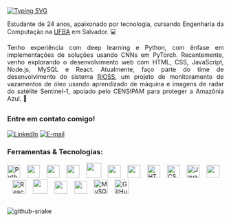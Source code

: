 <div>
  <a href="https://git.io/typing-svg"><img src="https://readme-typing-svg.demolab.com?font=Roboto+Mono&weight=500&size=35&duration=4000&pause=1000&color=FCD914&vCenter=true&width=435&lines=Ol%C3%A1%2C+mundo!;Sou+o+David." alt="Typing SVG" /></a>
</div>

<div align="justify">

Estudante de 24 anos, apaixonado por tecnologia, cursando Engenharia da Computação na [UFBA](https://ufba.br/) em Salvador. 💻

</div>

<div align="justify">

Tenho experiência com deep learning e Python, com ênfase em implementações de soluções usando CNNs em PyTorch. Recentemente, venho explorando o desenvolvimento web com HTML, CSS, JavaScript, Node.js, MySQL e React. Atualmente, faço parte do time de desenvolvimento do sistema [RIOSS](https://rioss.org/), um projeto de monitoramento de vazamentos de óleo usando aprendizado de máquina e imagens de radar do satélite Sentinel-1, apoiado pelo CENSIPAM para proteger a Amazônia Azul. 🚢

</div>

##

<div align="left">
<h3>Entre em contato comigo!</h3>

[![LinkedIn](https://img.shields.io/badge/-LinkedIn-FCD914?style=for-the-badge&logo=linkedin&logoColor=FF00F6&color:FFF)](https://www.linkedin.com/in/davidosilva/)
[![E-mail](https://img.shields.io/badge/-Email-000?style=for-the-badge&logo=microsoft-outlook&logoColor=FF00F6&color:FFF)](mailto:davidoliveirasilvaa@gmail.com)

<h3>Ferramentas & Tecnologias:</h3>
<p>
<img src="https://cdn.jsdelivr.net/gh/devicons/devicon/icons/python/python-original.svg" height="30" alt="Python Logo">
<img width="8" />
<img src="https://cdn.jsdelivr.net/gh/devicons/devicon@latest/icons/numpy/numpy-original.svg" height="30">
<img width="8" />
<img src="https://cdn.jsdelivr.net/gh/devicons/devicon@latest/icons/pytorch/pytorch-original.svg" height="30">
<img width="8" />
<img src="https://cdn.jsdelivr.net/gh/devicons/devicon@latest/icons/pandas/pandas-original.svg" height="30">
<img width="8" />
<img src="https://cdn.jsdelivr.net/gh/devicons/devicon@latest/icons/scikitlearn/scikitlearn-original.svg" height="35">
<img width="8" />
<img src="https://cdn.jsdelivr.net/gh/devicons/devicon@latest/icons/matplotlib/matplotlib-original.svg" height="30">
<img width="8" />
<img src="https://numfocus.org/wp-content/uploads/2017/11/scipy_logo300x300.png" height="30">
<img width="8" />
<img src="https://cdn.jsdelivr.net/gh/devicons/devicon/icons/html5/html5-original.svg" height="30" alt="HTML Logo">
<img width="8" />
<img src="https://cdn.jsdelivr.net/gh/devicons/devicon/icons/css3/css3-original.svg" height="30" alt="CSS Logo">
<img width="8" />
<img src="https://cdn.jsdelivr.net/gh/devicons/devicon/icons/javascript/javascript-plain.svg" height="30" alt="JavaScript Logo">
<img width="8" />
<img src="https://cdn.jsdelivr.net/gh/devicons/devicon@latest/icons/nodejs/nodejs-original.svg" height="30">
<img width="8" />
<img src="https://cdn.jsdelivr.net/gh/devicons/devicon/icons/react/react-original.svg" height="32" alt="React Logo">
<img width="8" />
<img src="https://cdn.jsdelivr.net/gh/devicons/devicon@latest/icons/bootstrap/bootstrap-original.svg" height="34">
<img width="8" />
<img src="https://cdn.jsdelivr.net/gh/devicons/devicon@latest/icons/flutter/flutter-original.svg" height="30">
<img width="8" />
<img src="https://cdn.jsdelivr.net/gh/devicons/devicon@latest/icons/dart/dart-original.svg" height="30">
<img width="8" />
<img src="https://cdn.jsdelivr.net/gh/devicons/devicon/icons/mysql/mysql-original.svg" height="33" alt="MySQL Logo">
<img width="8" />
<img src="https://cdn.jsdelivr.net/gh/devicons/devicon/icons/github/github-original.svg" height="33" alt="GitHub Logo">
</p>

##

<picture align="center">
  <source media="(prefers-color-scheme: dark)" srcset="https://raw.githubusercontent.com/DavidOSilva/DavidOSilva/output/github-contribution-grid-snake-dark.svg" />
  <source media="(prefers-color-scheme: light)" srcset="https://raw.githubusercontent.com/DavidOSilva/DavidOSilva/output/github-contribution-grid-snake.svg" />
  <img align="center" alt="github-snake" src="github-snake.svg" />
</picture>

